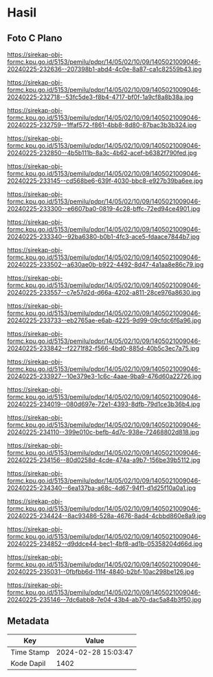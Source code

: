 # Hasil

## Foto C Plano

https://sirekap-obj-formc.kpu.go.id/5153/pemilu/pdpr/14/05/02/10/09/1405021009046-20240225-232636--207398b1-abd4-4c0e-8a87-ca1c82559b43.jpg

https://sirekap-obj-formc.kpu.go.id/5153/pemilu/pdpr/14/05/02/10/09/1405021009046-20240225-232718--53fc5de3-f8b4-4717-bf0f-1a9cf8a8b38a.jpg

https://sirekap-obj-formc.kpu.go.id/5153/pemilu/pdpr/14/05/02/10/09/1405021009046-20240225-232759--1ffaf572-f861-4bb8-8d80-87bac3b3b324.jpg

https://sirekap-obj-formc.kpu.go.id/5153/pemilu/pdpr/14/05/02/10/09/1405021009046-20240225-232850--4b5b111b-8a3c-4b62-acef-b6382f790fed.jpg

https://sirekap-obj-formc.kpu.go.id/5153/pemilu/pdpr/14/05/02/10/09/1405021009046-20240225-233145--cd568be6-639f-4030-bbc8-e927b39ba6ee.jpg

https://sirekap-obj-formc.kpu.go.id/5153/pemilu/pdpr/14/05/02/10/09/1405021009046-20240225-233300--e6607ba0-0819-4c28-bffc-72ed94ce4901.jpg

https://sirekap-obj-formc.kpu.go.id/5153/pemilu/pdpr/14/05/02/10/09/1405021009046-20240225-233340--92ba6380-b0b1-4fc3-ace5-fdaace7844b7.jpg

https://sirekap-obj-formc.kpu.go.id/5153/pemilu/pdpr/14/05/02/10/09/1405021009046-20240225-233502--a630ae0b-b922-4492-8d47-4a1aa8e86c79.jpg

https://sirekap-obj-formc.kpu.go.id/5153/pemilu/pdpr/14/05/02/10/09/1405021009046-20240225-233557--c7e57d2d-d66a-4202-a811-28ce976a8630.jpg

https://sirekap-obj-formc.kpu.go.id/5153/pemilu/pdpr/14/05/02/10/09/1405021009046-20240225-233733--eb2765ae-e6ab-4225-9d99-09cfdc6f6a96.jpg

https://sirekap-obj-formc.kpu.go.id/5153/pemilu/pdpr/14/05/02/10/09/1405021009046-20240225-233842--f2271f82-f566-4bd0-885d-40b5c3ec7a75.jpg

https://sirekap-obj-formc.kpu.go.id/5153/pemilu/pdpr/14/05/02/10/09/1405021009046-20240225-233927--10e379e3-1c6c-4aae-9ba9-476d60a22726.jpg

https://sirekap-obj-formc.kpu.go.id/5153/pemilu/pdpr/14/05/02/10/09/1405021009046-20240225-234019--080d697e-72e1-4393-8dfb-79d1ce3b36b4.jpg

https://sirekap-obj-formc.kpu.go.id/5153/pemilu/pdpr/14/05/02/10/09/1405021009046-20240225-234110--399e010c-befb-4d7c-938e-72468802d818.jpg

https://sirekap-obj-formc.kpu.go.id/5153/pemilu/pdpr/14/05/02/10/09/1405021009046-20240225-234156--80d0258d-4cde-474a-a9b7-156be39b5112.jpg

https://sirekap-obj-formc.kpu.go.id/5153/pemilu/pdpr/14/05/02/10/09/1405021009046-20240225-234340--6ea137ba-a68c-4d67-94f1-d1d25f10a0a1.jpg

https://sirekap-obj-formc.kpu.go.id/5153/pemilu/pdpr/14/05/02/10/09/1405021009046-20240225-234424--8ac93486-528a-4676-8ad4-4cbbd860e8a9.jpg

https://sirekap-obj-formc.kpu.go.id/5153/pemilu/pdpr/14/05/02/10/09/1405021009046-20240225-234852--d9ddce44-bec1-4bf8-ad1b-05358204d66d.jpg

https://sirekap-obj-formc.kpu.go.id/5153/pemilu/pdpr/14/05/02/10/09/1405021009046-20240225-235031--0fbfbb6d-11f4-4840-b2bf-10ac298be126.jpg

https://sirekap-obj-formc.kpu.go.id/5153/pemilu/pdpr/14/05/02/10/09/1405021009046-20240225-235146--7dc6abb8-7e04-43b4-ab70-dac5a84b3f50.jpg


## Metadata

| Key        | Value               |
| ---------- | ------------------- |
| Time Stamp | 2024-02-28 15:03:47 |
| Kode Dapil | 1402                |




